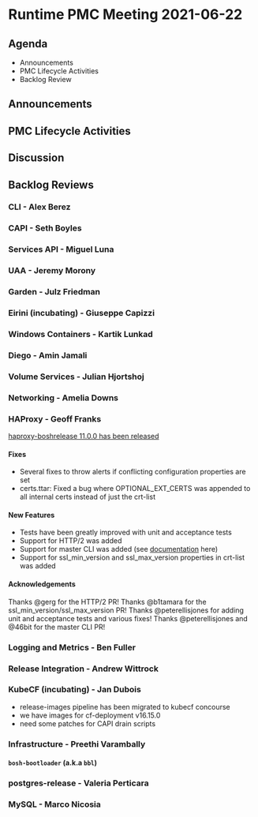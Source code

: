 # Runtime PMC Meeting 2021-06-22

## Agenda

* Announcements
* PMC Lifecycle Activities
* Backlog Review


## Announcements


## PMC Lifecycle Activities


## Discussion



## Backlog Reviews

### CLI - Alex Berez


### CAPI - Seth Boyles


### Services API - Miguel Luna


### UAA - Jeremy Morony


### Garden - Julz Friedman


### Eirini (incubating) - Giuseppe Capizzi


### Windows Containers - Kartik Lunkad


### Diego - Amin Jamali


### Volume Services - Julian Hjortshoj


### Networking - Amelia Downs


### HAProxy - Geoff Franks
[haproxy-boshrelease 11.0.0 has been released](https://github.com/cloudfoundry-incubator/haproxy-boshrelease/releases/tag/v11.0.0)

#### Fixes
- Several fixes to throw alerts if conflicting configuration properties are set
- certs.ttar: Fixed a bug where OPTIONAL_EXT_CERTS was appended to all internal certs instead of just the crt-list

#### New Features
- Tests have been greatly improved with unit and acceptance tests
- Support for HTTP/2 was added
- Support for master CLI was added (see [documentation](http://cbonte.github.io/haproxy-dconv/2.2/management.html#9.4) here)
- Support for ssl_min_version and ssl_max_version properties in crt-list was added

#### Acknowledgements

Thanks @gerg for the HTTP/2 PR!
Thanks @b1tamara for the ssl_min_version/ssl_max_version PR!
Thanks @peterellisjones for adding unit and acceptance tests and various fixes!
Thanks @peterellisjones and @46bit for the master CLI PR!


### Logging and Metrics - Ben Fuller

### Release Integration - Andrew Wittrock


### KubeCF (incubating) - Jan Dubois

* release-images pipeline has been migrated to kubecf concourse
* we have images for cf-deployment v16.15.0
* need some patches for CAPI drain scripts

### Infrastructure - Preethi Varambally

#### `bosh-bootloader` (a.k.a `bbl`)


### postgres-release - Valeria Perticara


### MySQL - Marco Nicosia
